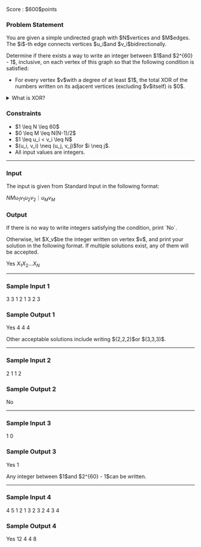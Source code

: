 
<div>

<span>

<span>

<p>
Score : $600$points
</p>

<div>

<section>

### **Problem Statement**

<p>
You are given a simple undirected graph with $N$vertices and $M$edges. The $i$-th edge connects vertices $u_i$and $v_i$bidirectionally.
</p>

<p>
Determine if there exists a way to write an integer between $1$and $2^{60} - 1$, inclusive, on each vertex of this graph so that the following condition is satisfied:
</p>

<ul>

<li>
For every vertex $v$with a degree of at least $1$, the total XOR of the numbers written on its adjacent vertices (excluding $v$itself) is $0$.
</li>

</ul>

<details>

<summary>
What is XOR?
</summary>
The XOR of two non-negative integers $A$and $B$, denoted as $A \oplus B$, is defined as follows:


<ul>

<li>
In the binary representation of $A \oplus B$, the bit at position $2^k \, (k \geq 0)$is $1$if and only if exactly one of the bits at position $2^k$in the binary representations of $A$and $B$is $1$. Otherwise, it is $0$.
</li>

</ul>
For example, $3 \oplus 5 = 6$(in binary: $011 \oplus 101 = 110$).

In general, the bitwise XOR of $k$integers $p_1, \dots, p_k$is defined as $(\cdots ((p_1 \oplus p_2) \oplus p_3) \oplus \cdots \oplus p_k)$.  It can be proved that this is independent of the order of $p_1, \dots, p_k$.


</details>

</section>

</div>

<div>

<section>

### **Constraints**

<ul>

<li>
$1 \leq N \leq 60$
</li>

<li>
$0 \leq M \leq N(N-1)/2$
</li>

<li>
$1 \leq u_i < v_i \leq N$
</li>

<li>
$(u_i, v_i) \neq (u_j, v_j)$for $i \neq j$.
</li>

<li>
All input values are integers.
</li>

</ul>

</section>

</div>

---

<div>

<div>

<section>

### **Input**

<p>
The input is given from Standard Input in the following format:
</p>

<div>

$N$$M$$u_1$$v_1$$u_2$$v_2$$\vdots$$u_M$$v_M$
</div>

</section>

</div>

<div>

<section>

### **Output**

<p>
If there is no way to write integers satisfying the condition, print `No`.
</p>

<p>
Otherwise, let $X_v$be the integer written on vertex $v$, and print your solution in the following format. If multiple solutions exist, any of them will be accepted.
</p>

<div>

Yes
$X_1$$X_2$$\dots$$X_N$
</div>

</section>

</div>

</div>

---

<div>

<section>

### **Sample Input 1**

<div>

3 3
1 2
1 3
2 3

</div>

</section>

</div>

<div>

<section>

### **Sample Output 1**

<div>

Yes
4 4 4

</div>

<p>
Other acceptable solutions include writing $(2,2,2)$or $(3,3,3)$.
</p>

</section>

</div>

---

<div>

<section>

### **Sample Input 2**

<div>

2 1
1 2

</div>

</section>

</div>

<div>

<section>

### **Sample Output 2**

<div>

No

</div>

</section>

</div>

---

<div>

<section>

### **Sample Input 3**

<div>

1 0

</div>

</section>

</div>

<div>

<section>

### **Sample Output 3**

<div>

Yes
1

</div>

<p>
Any integer between $1$and $2^{60} - 1$can be written.
</p>

</section>

</div>

---

<div>

<section>

### **Sample Input 4**

<div>

4 5
1 2
1 3
2 3
2 4
3 4

</div>

</section>

</div>

<div>

<section>

### **Sample Output 4**

<div>

Yes
12 4 4 8

</div>

</section>

</div>

</span>

</span>

</div>
